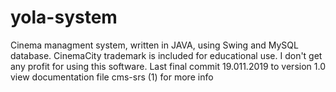 # yola-system
Cinema managment system, written in JAVA, using Swing and MySQL database. CinemaCity trademark is included for educational use. I don't get any profit for using this software.
Last final commit 19.011.2019 to version 1.0
view documentation file cms-srs (1) for more info 
